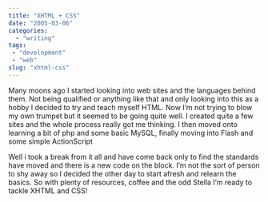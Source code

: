 ```yaml
---
title: "XHTML + CSS"
date: "2005-03-06"
categories:
  - "writing"
tags:
 - "development"
 - "web"
slug: "xhtml-css"
---
```


Many moons ago I started looking into web sites and the languages behind them. Not being qualified or anything like that and only looking into this as a hobby I decided to try and teach myself HTML. Now I’m not trying to blow my own trumpet but it seemed to be going quite well. I created quite a few sites and the whole process really got me thinking. I then moved onto learning a bit of php and some basic MySQL, finally moving into Flash and some simple ActionScript

Well i took a break from it all and have come back only to find the standards have moved and there is a new code on the block. I’m not the sort of person to shy away so I decided the other day to start afresh and relearn the basics. So with plenty of resources, coffee and the odd Stella I’m ready to tackle XHTML and CSS!
